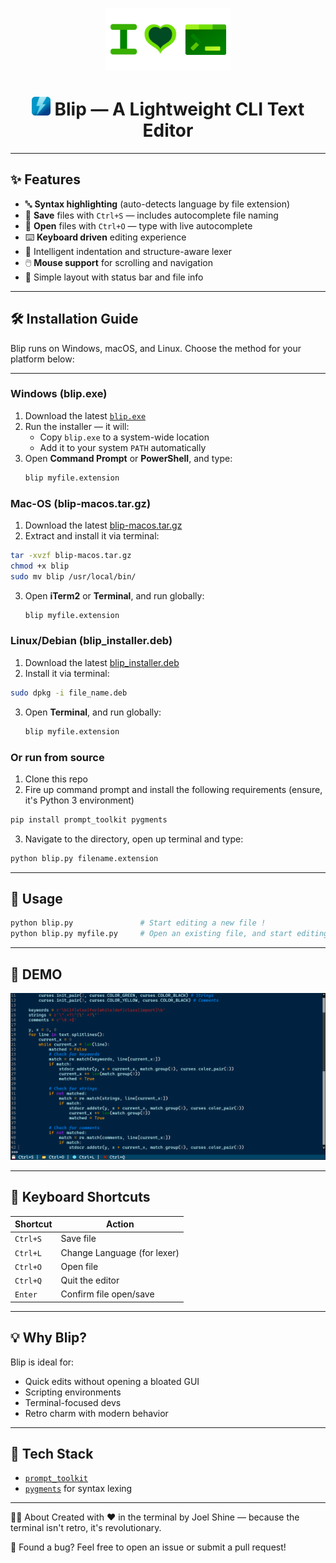 <p align="center">
  <img src="https://github.com/Joel-Shine/ilovetreminal/blob/main/iloveterminal.svg" alt="iloveterminal logo" height="100">
</p>

<h1 align="center"><img src="https://github.com/Joel-Shine/blip/blob/main/logo.png" alt="blip logo" height="30"> Blip — A Lightweight CLI Text Editor</h1>

---

## ✨ Features

- 🔤 **Syntax highlighting** (auto-detects language by file extension)
- 💾 **Save** files with `Ctrl+S` — includes autocomplete file naming
- 📂 **Open** files with `Ctrl+O` — type with live autocomplete
- ⌨️ **Keyboard driven** editing experience
- 🧠 Intelligent indentation and structure-aware lexer
- 🖱️ **Mouse support** for scrolling and navigation
- 🧱 Simple layout with status bar and file info

---

## 🛠️ Installation Guide

Blip runs on Windows, macOS, and Linux. Choose the method for your platform below:

---

### Windows (blip.exe)

1. Download the latest [`blip.exe`](https://github.com/Joel-Shine/blip/releases/latest)
2. Run the installer — it will:
   - Copy `blip.exe` to a system-wide location
   - Add it to your system `PATH` automatically
3. Open **Command Prompt** or **PowerShell**, and type:
   ```bash
   blip myfile.extension

### Mac-OS (blip-macos.tar.gz)

1. Download the latest [blip-macos.tar.gz](https://github.com/Joel-Shine/blip/releases/latest)
2. Extract and install it via terminal:
```bash
tar -xvzf blip-macos.tar.gz
chmod +x blip
sudo mv blip /usr/local/bin/
```
3. Open **iTerm2** or **Terminal**, and run globally:
   ```bash
   blip myfile.extension
   ```
   
### Linux/Debian (blip_installer.deb)

1. Download the latest [blip_installer.deb](https://github.com/Joel-Shine/blip/releases/latest)
2. Install it via terminal:
```bash
sudo dpkg -i file_name.deb
```
3. Open **Terminal**, and run globally:
   ```bash
   blip myfile.extension
   ```

### Or run from source
1. Clone this repo
2. Fire up command prompt and install the following requirements (ensure, it's Python 3 environment)
  ```bash
pip install prompt_toolkit pygments
```
3. Navigate to the directory, open up terminal and type:
```bash
python blip.py filename.extension
```

---

## 🚀 Usage

```bash
python blip.py               # Start editing a new file !
python blip.py myfile.py     # Open an existing file, and start editing !
```

---

## 🚀 DEMO

<p align="center">
  <img src="https://github.com/Joel-Shine/blip/blob/main/demo.png" width="1000" alt="DEMO.png">
</p>

---

## 🧭 Keyboard Shortcuts

| Shortcut     | Action                      |
|--------------|-----------------------------|
| `Ctrl+S`     | Save file                   |
| `Ctrl+L`     | Change Language (for lexer) |
| `Ctrl+O`     | Open file                   |
| `Ctrl+Q`     | Quit the editor             |
| `Enter`      | Confirm file open/save      |

---

## 💡 Why Blip?

Blip is ideal for:
- Quick edits without opening a bloated GUI
- Scripting environments
- Terminal-focused devs
- Retro charm with modern behavior

---

## 🧠 Tech Stack

- [`prompt_toolkit`](https://github.com/prompt-toolkit/python-prompt-toolkit)
- [`pygments`](https://pygments.org/) for syntax lexing

  
---

👨‍💻 About
Created with ❤️ in the terminal by Joel Shine — because the terminal isn't retro, it's revolutionary.

🐛 Found a bug?
Feel free to open an issue or submit a pull request!
